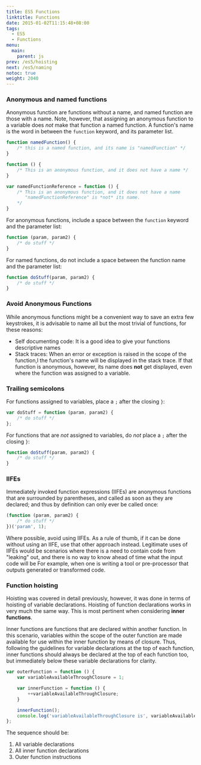 ```yaml
---
title: ES5 Functions
linktitle: Functions
date: 2015-01-02T11:15:48+08:00
tags:
  - ES5
  - Functions
menu:
  main:
    parent: js
prev: /es5/hoisting
next: /es5/naming
notoc: true
weight: 2040
---
```


### Anonymous and named functions

Anonymous function are functions without a name,
and named function are those with a name.
Note, however, that assigning an anonymous function to a variable
does *not* make that function a named function.
A function's name is the word in between the `function` keyword, and its parameter list.

```javascript
function namedFunction() {
	/* this is a named function, and its name is "namedFunction" */
}
```

```javascript
function () {
	/* This is an anonymous function, and it does not have a name */
}
```

```javascript
var namedFunctionReference = function () {
	/* This is an anonymous function, and it does not have a name
	   "namedFunctionReference" is *not* its name.
	*/
}
```

For anonymous functions, include a space between the `function` keyword and the parameter list:

```javascript
function (param, param2) {
	/* do stuff */
}
```

For named functions, do not include a space between the function name and the parameter list:

```javascript
function doStuff(param, param2) {
	/* do stuff */
}
```

### Avoid Anonymous Functions

While anonymous functions might be a convenient way to save an extra few keystrokes,
it is advisable to name all but the most trivial of functions,
for these reasons:

- Self documenting code: It is a good idea to give your functions descriptive names
- Stack traces: When an error or exception is raised in the scope of the function,l
  the function's name will be displayed in the stack trace.
  If that function is anonymous, however, its name does **not** get displayed,
  even where the function was assigned to a variable.

### Trailing semicolons

For functions assigned to variables, place a `;` after the closing `}`:

```javascript
var doStuff = function (param, param2) {
	/* do stuff */
};
```

For functions that are *not* assigned to variables, do *not* place a `;` after the closing `}`:

```javascript
function doStuff(param, param2) {
	/* do stuff */
}
```

### IIFEs

Immediately invoked function expressions (IIFEs)
are anonymous functions that are surrounded by parentheses,
and called as soon as they are declared;
and thus by definition can only ever be called once:

```javascript
(function (param, param2) {
	/* do stuff */
})('param', 1);
```

Where possible, avoid using IIFEs.
As a rule of thumb, if it can be done without using an IIFE, use that other approach instead.
Legitimate uses of IIFEs would be scenarios where there is a need to contain code from "leaking" out,
and there is no way to know ahead of time what the input code will be
For example, when one is writing a tool or pre-processor that outputs generated or transformed code.

### Function hoisting

Hoisting was covered in detail previously,
however, it was done in terms of hoisting of variable declarations.
Hoisting of function declarations works in very much the same way.
This is most pertinent when considering **inner functions**.

Inner functions are functions that are declared within another function.
In this scenario, variables within the scope of the outer function
are made available for use within the inner function by means of closure.
Thus, following the guidelines for variable declarations at the top of each function,
inner functions should always be declared at the top of each function too,
but immediately below these variable declarations for clarity.

```javascript
var outerFunction = function () {
	var variableAvailableThroughClosure = 1;

	var innerFunction = function () {
		++variableAvailableThroughClosure;
	}

	innerFunction();
	console.log('variableAvailableThroughClosure is', variableAvailableThroughClosure);
};
```

The sequence should be:

1. All variable declarations
1. All inner function declarations
1. Outer function instructions
